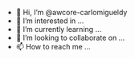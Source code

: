 - 👋 Hi, I’m @awcore-carlomigueldy
- 👀 I’m interested in ...
- 🌱 I’m currently learning ...
- 💞️ I’m looking to collaborate on ...
- 📫 How to reach me ...

<!---
awcore-carlomigueldy/awcore-carlomigueldy is a ✨ special ✨ repository because its `README.md` (this file) appears on your GitHub profile.
You can click the Preview link to take a look at your changes.
--->
